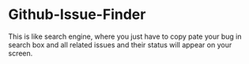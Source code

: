 # Github-Issue-Finder
This is like search engine, where you just have to copy pate your bug in search box and all related issues and their status will appear on your screen.
